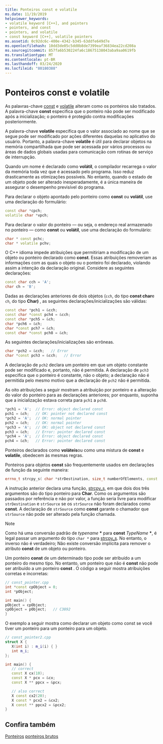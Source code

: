```yaml
---
title: Ponteiros const e volatile
ms.date: 11/19/2019
helpviewer_keywords:
- volatile keyword [C++], and pointers
- pointers, and const
- pointers, and volatile
- const keyword [C++], volatile pointers
ms.assetid: 0c92dc6c-400e-4342-b345-63ddfe649d7e
ms.openlocfilehash: 10dd3de05c5dd0b8de7399eaf36834ea22cd208a
ms.sourcegitcommit: 857fa6b530224fa6c18675138043aba9aa0619fb
ms.translationtype: MT
ms.contentlocale: pt-BR
ms.lasthandoff: 03/24/2020
ms.locfileid: "80180388"
---
```

# <a name="const-and-volatile-pointers"></a>Ponteiros const e volatile

As palavras-chave [const](const-cpp.md) e [volatile](volatile-cpp.md) alteram como os ponteiros são tratados. A palavra-chave **const** especifica que o ponteiro não pode ser modificado após a inicialização; o ponteiro é protegido contra modificações posteriormente.

A palavra-chave **volatile** especifica que o valor associado ao nome que se segue pode ser modificado por ações diferentes daquelas no aplicativo do usuário. Portanto, a palavra-chave **volatile** é útil para declarar objetos na memória compartilhada que pode ser acessada por vários processos ou áreas de dados globais usadas para comunicação com rotinas de serviço de interrupção.

Quando um nome é declarado como **volátil**, o compilador recarrega o valor da memória toda vez que é acessado pelo programa. Isso reduz drasticamente as otimizações possíveis. No entanto, quando o estado de um objeto pode ser alterado inesperadamente, é a única maneira de assegurar o desempenho previsível do programa.

Para declarar o objeto apontado pelo ponteiro como **const** ou **volátil**, use uma declaração do formulário:

```cpp
const char *cpch;
volatile char *vpch;
```

Para declarar o valor do ponteiro — ou seja, o endereço real armazenado no ponteiro — como **const** ou **volátil**, use uma declaração do formulário:

```cpp
char * const pchc;
char * volatile pchv;
```

O C++ idioma impede atribuições que permitiriam a modificação de um objeto ou ponteiro declarado como **const**. Essas atribuições removeriam as informações com as quais o objeto ou o ponteiro foi declarado, violando assim a intenção da declaração original. Considere as seguintes declarações:

```cpp
const char cch = 'A';
char ch = 'B';
```

Dadas as declarações anteriores de dois objetos (`cch`, do tipo **const char**e `ch`, do tipo **Char)** , as seguintes declarações/inicializações são válidas:

```cpp
const char *pch1 = &cch;
const char *const pch4 = &cch;
const char *pch5 = &ch;
char *pch6 = &ch;
char *const pch7 = &ch;
const char *const pch8 = &ch;
```

As seguintes declarações/inicializações são errôneas.

```cpp
char *pch2 = &cch;   // Error
char *const pch3 = &cch;   // Error
```

A declaração de `pch2` declara um ponteiro em que um objeto constante pode ser modificado e, portanto, não é permitida. A declaração de `pch3` especifica que o ponteiro é constante, não o objeto; a declaração não é permitida pelo mesmo motivo que a declaração de `pch2` não é permitida.

As oito atribuições a seguir mostram a atribuição por ponteiro e a alteração do valor do ponteiro para as declarações anteriores; por enquanto, suponha que a inicialização estava correta para `pch1` a `pch8`.

```cpp
*pch1 = 'A';  // Error: object declared const
pch1 = &ch;   // OK: pointer not declared const
*pch2 = 'A';  // OK: normal pointer
pch2 = &ch;   // OK: normal pointer
*pch3 = 'A';  // OK: object not declared const
pch3 = &ch;   // Error: pointer declared const
*pch4 = 'A';  // Error: object declared const
pch4 = &ch;   // Error: pointer declared const
```

Ponteiros declarados como **voláteis**ou como uma mistura de **const** e **volatile**, obedecem às mesmas regras.

Ponteiros para objetos **const** são frequentemente usados em declarações de função da seguinte maneira:

```cpp
errno_t strcpy_s( char *strDestination, size_t numberOfElements, const char *strSource );
```

A instrução anterior declara uma função, [strcpy_s](../c-runtime-library/reference/strcpy-s-wcscpy-s-mbscpy-s.md), em que dois dos três argumentos são do tipo ponteiro para **Char**. Como os argumentos são passados por referência e não por valor, a função seria livre para modificar `strDestination` e `strSource` se os `strSource` não foram declarados como **const**. A declaração de `strSource` como **const** garante o chamador que `strSource` não pode ser alterado pela função chamada.

> [!NOTE]
> Como há uma conversão padrão de *typename* <strong>\*</strong> para **const** *TypeName* <strong>\*</strong>, é legal passar um argumento do tipo `char *` para [strcpy_s](../c-runtime-library/reference/strcpy-s-wcscpy-s-mbscpy-s.md). No entanto, o inverso não é verdadeiro; Não existe conversão implícita para remover o atributo **const** de um objeto ou ponteiro.

Um ponteiro **const** de um determinado tipo pode ser atribuído a um ponteiro do mesmo tipo. No entanto, um ponteiro que não é **const** não pode ser atribuído a um ponteiro **const** . O código a seguir mostra atribuições corretas e incorretas:

```cpp
// const_pointer.cpp
int *const cpObject = 0;
int *pObject;

int main() {
pObject = cpObject;
cpObject = pObject;   // C3892
}
```

O exemplo a seguir mostra como declarar um objeto como const se você tiver um ponteiro para um ponteiro para um objeto.

```cpp
// const_pointer2.cpp
struct X {
   X(int i) : m_i(i) { }
   int m_i;
};

int main() {
   // correct
   const X cx(10);
   const X * pcx = &cx;
   const X ** ppcx = &pcx;

   // also correct
   X const cx2(20);
   X const * pcx2 = &cx2;
   X const ** ppcx2 = &pcx2;
}
```

## <a name="see-also"></a>Confira também

[Ponteiros](pointers-cpp.md)
[ponteiros brutos](raw-pointers.md)
